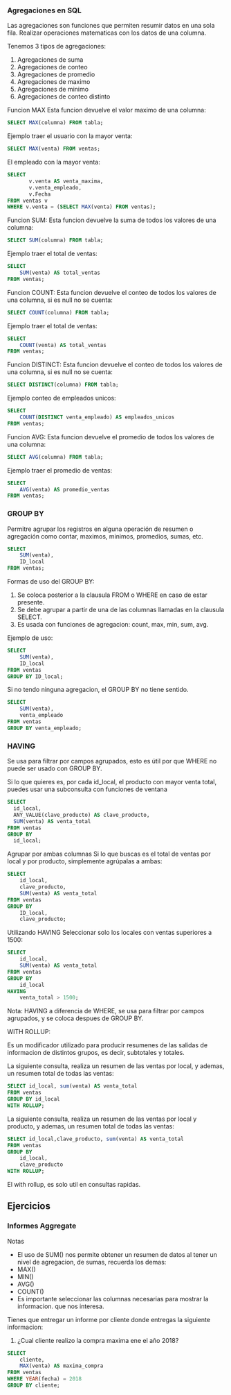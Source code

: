 ### Agregaciones en SQL

Las agregaciones son funciones que permiten resumir datos en una sola fila. Realizar operaciones matematicas con los datos de una columna.

Tenemos 3 tipos de agregaciones:
1. Agregaciones de suma
2. Agregaciones de conteo
3. Agregaciones de promedio
4. Agregaciones de maximo
5. Agregaciones de minimo
6. Agregaciones de conteo distinto

Funcion MAX 
Esta funcion devuelve el valor maximo de una columna:
```sql
SELECT MAX(columna) FROM tabla;
```
Ejemplo traer el usuario con la mayor venta:
```sql
SELECT MAX(venta) FROM ventas;
```

El empleado con la mayor venta:
```sql
SELECT 
       v.venta AS venta_maxima, 
       v.venta_empleado, 
       v.Fecha
FROM ventas v
WHERE v.venta = (SELECT MAX(venta) FROM ventas);
```

Funcion SUM:
Esta funcion devuelve la suma de todos los valores de una columna:
```sql
SELECT SUM(columna) FROM tabla;
```

Ejemplo traer el total de ventas:
```sql
SELECT 
	SUM(venta) AS total_ventas
FROM ventas;
```

Funcion COUNT:
Esta funcion devuelve el conteo de todos los valores de una columna, si es null no se cuenta:

```sql
SELECT COUNT(columna) FROM tabla;
```

Ejemplo traer el total de ventas:
```sql
SELECT 
	COUNT(venta) AS total_ventas
FROM ventas;
```

Funcion DISTINCT:
Esta funcion devuelve el conteo de todos los valores de una columna, si es null no se cuenta:

```sql
SELECT DISTINCT(columna) FROM tabla;
```

Ejemplo conteo de empleados unicos:
```sql
SELECT 
	COUNT(DISTINCT venta_empleado) AS empleados_unicos
FROM ventas;
```

Funcion AVG:
Esta funcion devuelve el promedio de todos los valores de una columna:
```sql
SELECT AVG(columna) FROM tabla;
```

Ejemplo traer el promedio de ventas:
```sql
SELECT 
	AVG(venta) AS promedio_ventas
FROM ventas;
```

### GROUP BY

Permitre agrupar los registros en alguna operación de resumen o agregación como contar, maximos, minimos, promedios, sumas, etc.

```sql
SELECT 
	SUM(venta),
	ID_local
FROM ventas;
```

Formas de uso del GROUP BY:
1. Se coloca posterior a la clausula FROM o WHERE en caso de estar presente.
2. Se debe agrupar a partir de una de las columnas llamadas en la clausula SELECT.
3. Es usada con funciones de agregacion: count, max, min, sum, avg.

Ejemplo de uso:

```sql
SELECT 
	SUM(venta),
    ID_local
FROM ventas 
GROUP BY ID_local;
```

Si no tendo ninguna agregacion, el GROUP BY no tiene sentido.
```sql
SELECT 
	SUM(venta),
    venta_empleado
FROM ventas
GROUP BY venta_empleado;
```

### HAVING
Se usa para filtrar por campos agrupados, esto es útil por que WHERE no puede ser usado con GROUP BY.



Si lo que quieres es, por cada id_local, el producto con mayor venta total, 
puedes usar una subconsulta con funciones de ventana

```sql
SELECT 
  id_local,
  ANY_VALUE(clave_producto) AS clave_producto,
  SUM(venta) AS venta_total
FROM ventas
GROUP BY 
  id_local;
```

Agrupar por ambas columnas
Si lo que buscas es el total de ventas por local y por producto, simplemente agrúpalas a ambas:

```sql
SELECT 
	id_local,
	clave_producto,
	SUM(venta) AS venta_total
FROM ventas
GROUP BY
	ID_local,
	clave_producto;
```

Utilizando HAVING
Seleccionar solo los locales con ventas superiores a 1500:
```sql
SELECT 
	id_local,
	SUM(venta) AS venta_total
FROM ventas
GROUP BY 
	id_local
HAVING 
	venta_total > 1500;
```
Nota: HAVING  a diferencia de WHERE, se usa para filtrar por campos agrupados, y se coloca despues de GROUP BY.

WITH ROLLUP:

Es un modificador utilizado para producir resumenes de las salidas de informacion de distintos grupos,
es decir, subtotales y totales.

La siguiente consulta, realiza un resumen de las ventas por local, y ademas, un resumen total de todas las ventas:
```sql
SELECT id_local, sum(venta) AS venta_total
FROM ventas
GROUP BY id_local
WITH ROLLUP;
```

La siguiente consulta, realiza un resumen de las ventas por local y producto, y ademas,
un resumen total de todas las ventas:

``` sql
SELECT id_local,clave_producto, sum(venta) AS venta_total
FROM ventas
GROUP BY 
	id_local,
    clave_producto
WITH ROLLUP;
```

El with rollup, es solo util en consultas rapidas.

## Ejercicios

### Informes Aggregate

Notas
-	El uso de SUM() nos permite obtener un resumen de datos al tener un nivel de agregacion, 
de sumas, recuerda los demas:
- MAX()
- MIN()
- AVG()
- COUNT()
- Es importante seleccionar las columnas necesarias para mostrar la informacion. que nos interesa.

Tienes que entregar un informe por cliente donde  entregas la siguiente informacion:

1. ¿Cual cliente realizo la compra maxima ene el año 2018?
```sql
SELECT 
	cliente,
	MAX(venta) AS maxima_compra
FROM ventas
WHERE YEAR(fecha) = 2018
GROUP BY cliente;
```